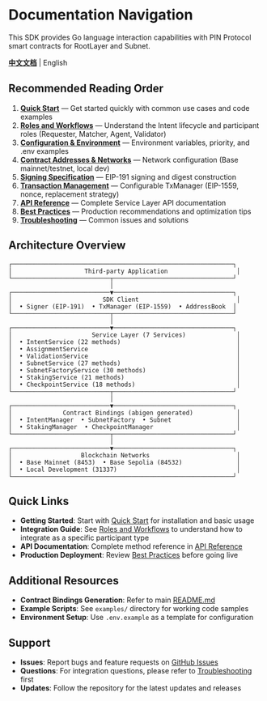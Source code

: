 # Documentation Navigation

This SDK provides Go language interaction capabilities with PIN Protocol smart contracts for RootLayer and Subnet.

**[中文文档](README-zh.md)** | English

## Recommended Reading Order

1. **[Quick Start](quickstart.md)** — Get started quickly with common use cases and code examples
2. **[Roles and Workflows](roles-and-workflows.md)** — Understand the Intent lifecycle and participant roles (Requester, Matcher, Agent, Validator)
3. **[Configuration & Environment](config.md)** — Environment variables, priority, and .env examples
4. **[Contract Addresses & Networks](addresses.md)** — Network configuration (Base mainnet/testnet, local dev)
5. **[Signing Specification](signing.md)** — EIP-191 signing and digest construction
6. **[Transaction Management](txmanager.md)** — Configurable TxManager (EIP-1559, nonce, replacement strategy)
7. **[API Reference](api-reference.md)** — Complete Service Layer API documentation
8. **[Best Practices](best-practices.md)** — Production recommendations and optimization tips
9. **[Troubleshooting](troubleshooting.md)** — Common issues and solutions

## Architecture Overview

```
┌─────────────────────────────────────────────────────────────┐
│                    Third-party Application                   │
└───────────────────────────┬─────────────────────────────────┘
                            │
┌───────────────────────────▼─────────────────────────────────┐
│                         SDK Client                           │
│  • Signer (EIP-191)  • TxManager (EIP-1559)  • AddressBook  │
└───────────────────────────┬─────────────────────────────────┘
                            │
┌───────────────────────────▼─────────────────────────────────┐
│                      Service Layer (7 Services)              │
│  • IntentService (22 methods)                                │
│  • AssignmentService                                         │
│  • ValidationService                                         │
│  • SubnetService (27 methods)                                │
│  • SubnetFactoryService (30 methods)                         │
│  • StakingService (21 methods)                               │
│  • CheckpointService (18 methods)                            │
└───────────────────────────┬─────────────────────────────────┘
                            │
┌───────────────────────────▼─────────────────────────────────┐
│              Contract Bindings (abigen generated)            │
│  • IntentManager  • SubnetFactory  • Subnet                  │
│  • StakingManager  • CheckpointManager                       │
└───────────────────────────┬─────────────────────────────────┘
                            │
┌───────────────────────────▼─────────────────────────────────┐
│                   Blockchain Networks                        │
│  • Base Mainnet (8453)  • Base Sepolia (84532)               │
│  • Local Development (31337)                                 │
└─────────────────────────────────────────────────────────────┘
```

## Quick Links

- **Getting Started**: Start with [Quick Start](quickstart.md) for installation and basic usage
- **Integration Guide**: See [Roles and Workflows](roles-and-workflows.md) to understand how to integrate as a specific participant type
- **API Documentation**: Complete method reference in [API Reference](api-reference.md)
- **Production Deployment**: Review [Best Practices](best-practices.md) before going live

## Additional Resources

- **Contract Bindings Generation**: Refer to main [README.md](../README.md#generating-contract-bindings-developers)
- **Example Scripts**: See `examples/` directory for working code samples
- **Environment Setup**: Use `.env.example` as a template for configuration

## Support

- **Issues**: Report bugs and feature requests on [GitHub Issues](https://github.com/PIN-AI/intent-protocol-contract-sdk/issues)
- **Questions**: For integration questions, please refer to [Troubleshooting](troubleshooting.md) first
- **Updates**: Follow the repository for the latest updates and releases
